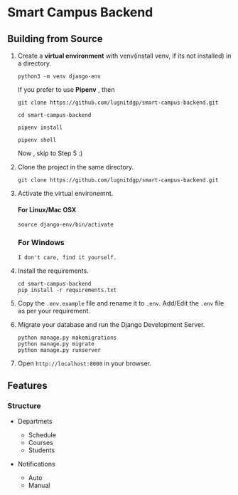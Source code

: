 # Smart Campus Backend


## Building from Source

1. Create a **virtual environment** with venv(install venv, if its not installed) in a directory.

    ```
    python3 -m venv django-env

    ```


    If you prefer to use **Pipenv** , then 

    ```
    git clone https://github.com/lugnitdgp/smart-campus-backend.git

    cd smart-campus-backend

    pipenv install

    pipenv shell
    ```

    Now , skip to Step 5 :)

2. Clone the project in the same directory.

    ```
    git clone https://github.com/lugnitdgp/smart-campus-backend.git

    ```

3. Activate the virtual environemnt.

    #### For Linux/Mac OSX   
    ```
    source django-env/bin/activate

    ```
    ### For Windows
    `I don't care, find it yourself.`

4. Install the requirements.

    ```
    cd smart-campus-backend
    pip install -r requirements.txt

    ```

5.  Copy the `.env.example` file and rename it to `.env`.
    Add/Edit the `.env` file as per your requirement.


6.  Migrate your database and run the Django Development Server.

    ```
    python manage.py makemigrations
    python manage.py migrate
    python manage.py runserver

    ```


7. Open `http://localhost:8000` in your browser.


## Features

### Structure

*   Departmets
    *   Schedule
    *   Courses
    *   Students


*   Notifications
    *   Auto
    *   Manual
